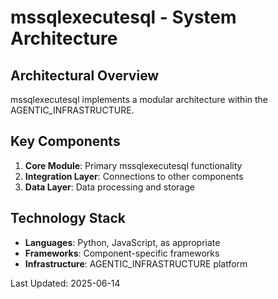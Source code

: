 # mssqlexecutesql - System Architecture

## Architectural Overview

mssqlexecutesql implements a modular architecture within the AGENTIC_INFRASTRUCTURE.

## Key Components

1. **Core Module**: Primary mssqlexecutesql functionality
2. **Integration Layer**: Connections to other components
3. **Data Layer**: Data processing and storage

## Technology Stack

- **Languages**: Python, JavaScript, as appropriate
- **Frameworks**: Component-specific frameworks
- **Infrastructure**: AGENTIC_INFRASTRUCTURE platform

Last Updated: 2025-06-14
